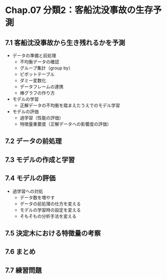 # Chap.07 分類2：客船沈没事故の生存予測

## 7.1 客船沈没事故から生き残れるかを予測

- データの準備と前処理
  - 不均衡データの確認
  - グループ集計（group by）
  - ピボットテーブル
  - ダミー変数化
  - データフレームの連携
  - 棒グラフの作り方
- モデルの学習
  - 正解データの不均衡を踏まえたうえでのモデル学習
- モデルの評価
  - 過学習（性能の評価）
  - 特徴量重要度（正解データへの影響度の評価）

## 7.2 データの前処理

## 7.3 モデルの作成と学習

## 7.4 モデルの評価

- 過学習への対処
  - データ数を増やす
  - データの前処理の仕方を変える
  - モデルの学習時の設定を変える
  - そもそもの分析手法を変える

## 7.5 決定木における特徴量の考察

## 7.6 まとめ

## 7.7 練習問題
